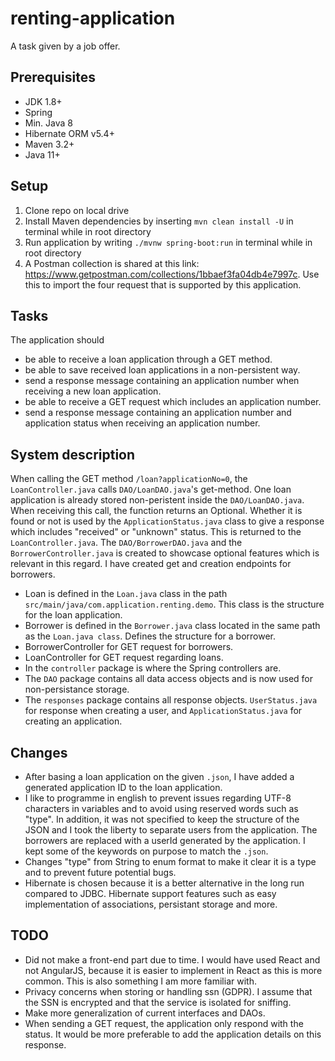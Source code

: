 # renting-application
A task given by a job offer.

## Prerequisites
- JDK 1.8+
- Spring
- Min. Java 8
- Hibernate ORM v5.4+
- Maven 3.2+
- Java 11+

## Setup
1. Clone repo on local drive
2. Install Maven dependencies by inserting `mvn clean install -U` in terminal while in root directory
3. Run application by writing `./mvnw spring-boot:run` in terminal while in root directory
4. A Postman collection is shared at this link: https://www.getpostman.com/collections/1bbaef3fa04db4e7997c. Use this to import the four request that is supported by this application.

## Tasks
The application should
- be able to receive a loan application through a GET method. 
- be able to save received loan applications in a non-persistent way. 
- send a response message containing an application number when receiving a new loan application.
- be able to receive a GET request which includes an application number. 
- send a response message containing an application number and application status when receiving an application number.

## System description
When calling the GET method `/loan?applicationNo=0`, the `LoanController.java` calls `DAO/LoanDAO.java`'s get-method. One loan application is already stored non-peristent inside the `DAO/LoanDAO.java`.
When receiving this call, the function returns an Optional<Loan>. Whether it is found or not is used by the `ApplicationStatus.java` class to give a response which includes "received" or "unknown" status.
This is returned to the `LoanController.java`. The `DAO/BorrowerDAO.java` and the `BorrowerController.java` is created to showcase optional features which is relevant in this regard. I have created get and creation endpoints for borrowers.
  
- Loan is defined in the `Loan.java` class in the path `src/main/java/com.application.renting.demo`. This class is the structure for the loan application.
- Borrower is defined in the `Borrower.java` class located in the same path as the `Loan.java class`. Defines the structure for a borrower.
- BorrowerController for GET request for borrowers.
- LoanController for GET request regarding loans.
- In the `controller` package is where the Spring controllers are.
- The `DAO` package contains all data access objects and is now used for non-persistance storage.
- The `responses` package contains all response objects. `UserStatus.java` for response when creating a user, and `ApplicationStatus.java` for creating an application.


## Changes
- After basing a loan application on the given `.json`, I have added a generated application ID to the loan application.
- I like to programme in english to prevent issues regarding UTF-8 characters in variables and to avoid using reserved words such as "type". 
  In addition, it was not specified to keep the structure of the JSON and I took the liberty to separate users from the application. The borrowers are replaced with a userId generated by the application.
  I kept some of the keywords on purpose to match the `.json`.
- Changes "type" from String to enum format to make it clear it is a type and to prevent future potential bugs.
- Hibernate is chosen because it is a better alternative in the long run compared to JDBC. Hibernate support features such as easy implementation of associations, persistant storage and more.

## TODO
- Did not make a front-end part due to time. I would have used React and not AngularJS, because it is easier to implement in React as this is more common. This is also something I am more familiar with.
- Privacy concerns when storing or handling ssn (GDPR). I assume that the SSN is encrypted and that the service is isolated for sniffing.
- Make more generalization of current interfaces and DAOs.
- When sending a GET request, the application only respond with the status. It would be more preferable to add the application details on this response.
